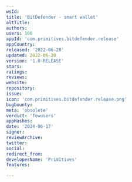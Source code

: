 ```yaml
---
wsId: 
title: 'BitDefender - smart wallet'
altTitle: 
authors: 
users: 100
appId: 'com.primitives.bitdefender.release'
appCountry: 
released: '2022-06-20'
updated: 2022-06-20
version: '1.0-RELEASE'
stars: 
ratings: 
reviews: 
website: 
repository: 
issue: 
icon: 'com.primitives.bitdefender.release.png'
bugbounty: 
meta: 'obsolete'
verdict: 'fewusers'
appHashes: 
date: '2024-06-17'
signer: 
reviewArchive: 
twitter: 
social: 
redirect_from: 
developerName: 'Primitives'
features: 

---
```


